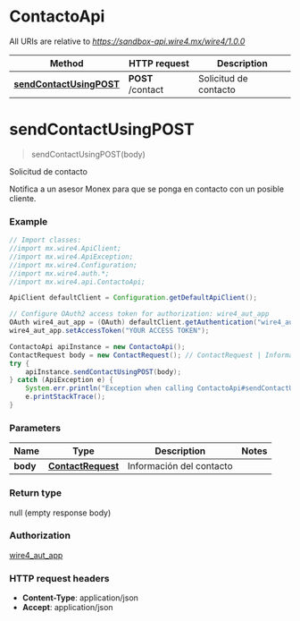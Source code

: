 # ContactoApi

All URIs are relative to *https://sandbox-api.wire4.mx/wire4/1.0.0*

Method | HTTP request | Description
------------- | ------------- | -------------
[**sendContactUsingPOST**](ContactoApi.md#sendContactUsingPOST) | **POST** /contact | Solicitud de contacto

<a name="sendContactUsingPOST"></a>
# **sendContactUsingPOST**
> sendContactUsingPOST(body)

Solicitud de contacto

Notifica a un asesor Monex para que se ponga en contacto con un posible cliente.

### Example
```java
// Import classes:
//import mx.wire4.ApiClient;
//import mx.wire4.ApiException;
//import mx.wire4.Configuration;
//import mx.wire4.auth.*;
//import mx.wire4.api.ContactoApi;

ApiClient defaultClient = Configuration.getDefaultApiClient();

// Configure OAuth2 access token for authorization: wire4_aut_app
OAuth wire4_aut_app = (OAuth) defaultClient.getAuthentication("wire4_aut_app");
wire4_aut_app.setAccessToken("YOUR ACCESS TOKEN");

ContactoApi apiInstance = new ContactoApi();
ContactRequest body = new ContactRequest(); // ContactRequest | Información del contacto
try {
    apiInstance.sendContactUsingPOST(body);
} catch (ApiException e) {
    System.err.println("Exception when calling ContactoApi#sendContactUsingPOST");
    e.printStackTrace();
}
```

### Parameters

Name | Type | Description  | Notes
------------- | ------------- | ------------- | -------------
 **body** | [**ContactRequest**](ContactRequest.md)| Información del contacto |

### Return type

null (empty response body)

### Authorization

[wire4_aut_app](../README.md#wire4_aut_app)

### HTTP request headers

 - **Content-Type**: application/json
 - **Accept**: application/json

